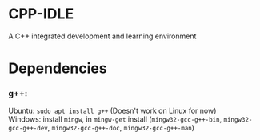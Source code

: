 # CPP-IDLE
A C++ integrated development and learning environment


# Dependencies
### g++:
Ubuntu: `sudo apt install g++` (Doesn't work on Linux for now)  
Windows: install `mingw`, in `mingw-get` install (`mingw32-gcc-g++-bin`, `mingw32-gcc-g++-dev`, `mingw32-gcc-g++-doc`, `mingw32-gcc-g++-man`)
